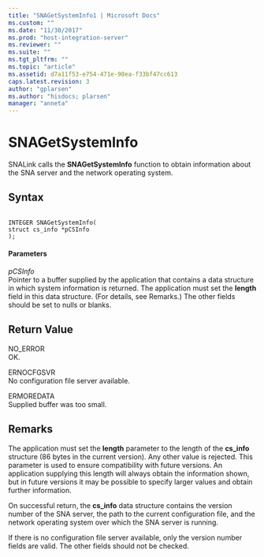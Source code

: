 ```yaml
---
title: "SNAGetSystemInfo1 | Microsoft Docs"
ms.custom: ""
ms.date: "11/30/2017"
ms.prod: "host-integration-server"
ms.reviewer: ""
ms.suite: ""
ms.tgt_pltfrm: ""
ms.topic: "article"
ms.assetid: d7a11f53-e754-471e-98ea-f33bf47cc613
caps.latest.revision: 3
author: "gplarsen"
ms.author: "hisdocs; plarsen"
manager: "anneta"
---
```

# SNAGetSystemInfo
SNALink calls the **SNAGetSystemInfo** function to obtain information about the SNA server and the network operating system.  
  
## Syntax  
  
```  
  
INTEGER SNAGetSystemInfo(   
struct cs_info *pCSInfo  
);  
```  
  
#### Parameters  
 *pCSInfo*  
 Pointer to a buffer supplied by the application that contains a data structure in which system information is returned. The application must set the **length** field in this data structure. (For details, see Remarks.) The other fields should be set to nulls or blanks.  
  
## Return Value  
 NO_ERROR  
 OK.  
  
 ERNOCFGSVR  
 No configuration file server available.  
  
 ERMOREDATA  
 Supplied buffer was too small.  
  
## Remarks  
 The application must set the **length** parameter to the length of the **cs_info** structure (86 bytes in the current version). Any other value is rejected. This parameter is used to ensure compatibility with future versions. An application supplying this length will always obtain the information shown, but in future versions it may be possible to specify larger values and obtain further information.  
  
 On successful return, the **cs_info** data structure contains the version number of the SNA server, the path to the current configuration file, and the network operating system over which the SNA server is running.  
  
 If there is no configuration file server available, only the version number fields are valid. The other fields should not be checked.